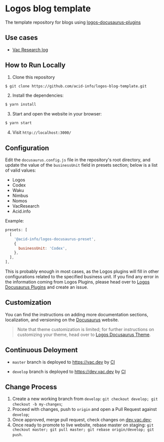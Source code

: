 # Logos blog template

The template repository for blogs using [logos-docusaurus-plugins](https://github.com/acid-info/logos-docusaurus-plugins)

## Use cases
- [Vac Research log](https://vac.dev/rlog)


## How to Run Locally

1. Clone this repository
```bash
$ git clone https://github.com/acid-info/logos-blog-template.git
```

2. Install the dependencies:
```bash
$ yarn install
```

3. Start and open the website in your browser:
```bash
$ yarn start
```

4. Visit `http://localhost:3000/`

## Configuration
Edit the `docusaurus.config.js` file in the repository's root directory, and update the value of the `businessUnit` field in presets section; below is a list of valid values:
- Logos
- Codex
- Waku
- Nimbus
- Nomos
- VacResearch
- Acid.info

Example:
```js
presets: [
  [
    '@acid-info/logos-docusaurus-preset',
    {
      businessUnit: 'Codex',
    },
  ],
],
```

This is probably enough in most cases, as the Logos plugins will fill in other configurations related to the specified business unit. If you find any error in the information coming from Logos Plugins, please head over to [Logos Docusaurus Plugins](https://github.com/acid-info/logos-docusaurus-plugins) and create an issue.


## Customization

You can find the instructions on adding more documentation sections, localization, and versioning on the [Docusaurus](https://docusaurus.io/docs) website.

> Note that theme customization is limited; for further instructions on customizing your theme, head over to [Logos Docusaurus Theme](https://github.com/acid-info/logos-docusaurus-plugins/tree/main/packages/logos-docusaurus-theme/). 


## Continuous Deloyment

* `master` branch is deployed to https://vac.dev by [CI](https://ci.infra.status.im/job/website/job/vac.dev/)
- `develop` branch is deployed to https://dev.vac.dev by [CI](https://ci.infra.status.im/job/website/job/dev.vac.dev/)

## Change Process

1. Create a new working branch from `develop`: `git checkout develop; git checkout -b my-changes`;
2. Proceed with changes, push to `origin` and open a Pull Request against `develop`;
3. Once approved, merge pull request, check changes on [dev.vac.dev](https://dev.vac.dev);
4. Once ready to promote to live website, rebase master on staging: `git checkout master; git pull master; git rebase origin/develop; git push`.

